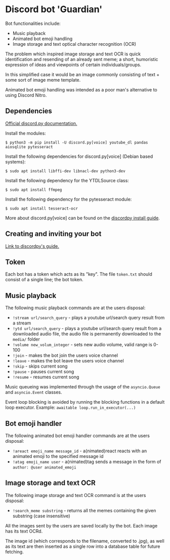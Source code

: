# Discord bot 'Guardian'

Bot functionalities include:
- Music playback
- Animated bot emoji handling
- Image storage and text optical character recognition (OCR)

The problem which inspired image storage and text OCR is quick identification and resending of an already sent meme; a short, humoristic expression of ideas and viewpoints of certain individuals/groups. 


In this simplified case it would be an image commonly consisting of text + some sort of image meme template.


Animated bot emoji handling was intended as a poor man's alternative to using Discord Nitro.

## Dependencies

[Official discord.py documentation.](https://discordpy.readthedocs.io/en/latest/index.html "Discordpy docs.")


Install the modules:

`$ python3 -m pip install -U discord.py[voice] youtube_dl pandas aiosqlite pytesseract`


Install the following dependencies for discord.py[voice] (Debian based systems):

`$ sudo apt install libffi-dev libnacl-dev python3-dev`

Install the following dependency for the YTDLSource class:

`$ sudo apt install ffmpeg`

Install the following dependency for the pytesseract module:

`$ sudo apt install tesseract-ocr`

More about discord.py[voice] can be found on the [discordpy install guide](https://discordpy.readthedocs.io/en/latest/intro.html "Module install guide.").

## Creating and inviting your bot

[Link to discordpy's guide.](https://discordpy.readthedocs.io/en/latest/discord.html "Discordpy docs - invite, create.")

## Token

Each bot has a token which acts as its "key".
The file `token.txt` should consist of a single line; the bot token.


## Music playback

The following music playback commands are at the users disposal:
- `!stream url/search_query` - plays a youtube url/search query result from a stream
- `!ytd url/search_query` - plays a youtube url/search query result from a downloaded audio file, the audio file is permanently downloaded to the `media/` folder
- `!volume new_volum_integer` - sets new audio volume, valid range is 0-100
- `!join` - makes the bot join the users voice channel
- `!leave` - makes the bot leave the users voice channel
- `!skip` - skips current song
- `!pause` - pauses current song
- `!resume` - resumes current song

Music queueing was implemented through the usage of the `asyncio.Queue` and `asyncio.Event` classes.

Event loop blocking is avoided by running the blocking functions in a default loop executor. Example: `awaitable loop.run_in_executor(...)`

## Bot emoji handler

The following animated bot emoji handler commands are at the users disposal:
- `!areact emoji_name message_id` - a(nimated)react reacts with an animated emoji to the specified message id
- `!atag emoji_name user` - a(nimated)tag sends a message in the form of `author: @user animated_emoji`

## Image storage and text OCR
The following image storage and text OCR command is at the users disposal:
- `!search_meme substring` - returns all the memes containing the given substring (case insensitive)

All the images sent by the users are saved locally by the bot. Each image has its text OCRd. 

The image id (which corresponds to the filename, converted to .jpg), as well as its text are then inserted as a single row into a database table for future fetching.
